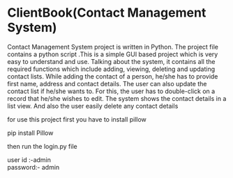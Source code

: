 # ClientBook(Contact Management System)

Contact Management System project is written in Python. The project file contains a python script .This is a simple GUI based project which is very easy to understand and use. Talking about the system, it contains all the required functions which include adding, viewing, deleting and updating contact lists. While adding the contact of a person, he/she has to provide first name, address and contact details. The user can also update the contact list if he/she wants to. For this, the user has to double-click on a record that he/she wishes to edit. The system shows the contact details in a list view. And also the user easily delete any contact details


for use this project first you have to install pillow

<p>pip install Pillow</p>

then run the login.py file

user id :-admin </br>
password:- admin



